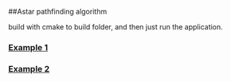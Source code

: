 ##Astar pathfinding algorithm

build with cmake to build folder, and then just run the application.


### [Example 1](images/screenshot1.png)

### [Example 2](images/screenshot2.png)


